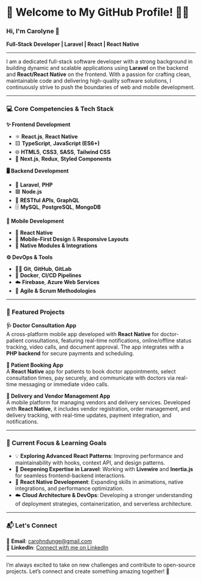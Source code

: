 
# 🌟 Welcome to My GitHub Profile! 👩‍💻

### Hi, I'm Carolyne 🌟  
**Full-Stack Developer | Laravel | React | React Native**

---

I am a dedicated full-stack software developer with a strong background in building dynamic and scalable applications using **Laravel** on the backend and **React/React Native** on the frontend. With a passion for crafting clean, maintainable code and delivering high-quality software solutions, I continuously strive to push the boundaries of web and mobile development.

---

### 💻 Core Competencies & Tech Stack

**✨ Frontend Development**  
- ⚛️ **React.js**, **React Native**  
- 🟨 **TypeScript**, **JavaScript (ES6+)**  
- 🌐 **HTML5**, **CSS3**, **SASS**, **Tailwind CSS**  
- 🧩 **Next.js**, **Redux**, **Styled Components**

**🖥️ Backend Development**  
- 🐘 **Laravel**, **PHP**  
- 🟩 **Node.js**  
- 🔗 **RESTful APIs**, **GraphQL**  
- 🗄️ **MySQL**, **PostgreSQL**, **MongoDB**

**📱 Mobile Development**  
- 📱 **React Native**  
- 📐 **Mobile-First Design** & **Responsive Layouts**  
- 🔌 **Native Modules & Integrations**

**⚙️ DevOps & Tools**  
- 🧑‍💻 **Git**, **GitHub**, **GitLab**  
- 🐳 **Docker**, **CI/CD Pipelines**  
- ☁️ **Firebase**, **Azure Web Services**  
- 👥 **Agile & Scrum Methodologies**

---

### 🚀 Featured Projects

**🩺 Doctor Consultation App**  
A cross-platform mobile app developed with **React Native** for doctor-patient consultations, featuring real-time notifications, online/offline status tracking, video calls, and document approval. The app integrates with a **PHP backend** for secure payments and scheduling.

**📅 Patient Booking App**  
A **React Native** app for patients to book doctor appointments, select consultation times, pay securely, and communicate with doctors via real-time messaging or immediate video calls.

**🚚 Delivery and Vendor Management App**  
A mobile platform for managing vendors and delivery services. Developed with **React Native**, it includes vendor registration, order management, and delivery tracking, with real-time updates, payment integration, and notifications.

---

### 🌱 Current Focus & Learning Goals

- 💡 **Exploring Advanced React Patterns**: Improving performance and maintainability with hooks, context API, and design patterns.
- 💪 **Deepening Expertise in Laravel**: Working with **Livewire** and **Inertia.js** for seamless frontend-backend interactions.
- 🔧 **React Native Development**: Expanding skills in animations, native integrations, and performance optimization.
- ☁️ **Cloud Architecture & DevOps**: Developing a stronger understanding of deployment strategies, containerization, and serverless architecture.

---

### 📬 Let's Connect

📧 **Email**: [carohndunge@gmail.com](mailto:carohndunge@gmail.com)  
🔗 **LinkedIn**: [Connect with me on LinkedIn](https://www.linkedin.com/in/carol-n-432a14149/)  

---

I’m always excited to take on new challenges and contribute to open-source projects. Let’s connect and create something amazing together! 🚀
